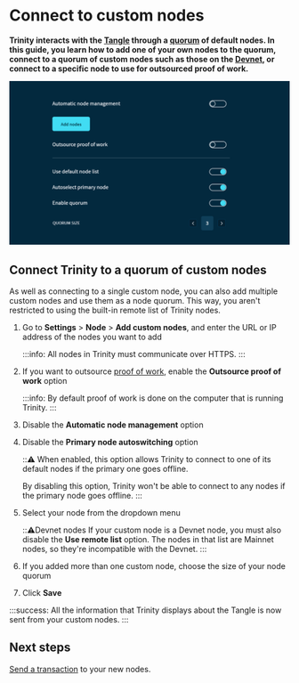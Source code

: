 # Connect to custom nodes

**Trinity interacts with the [Tangle](root://getting-started/0.1/network/the-tangle.md) through a [quorum](../concepts/node-quorum.md) of default nodes. In this guide, you learn how to add one of your own nodes to the quorum, connect to a quorum of custom nodes such as those on the [Devnet](root://getting-started/0.1/network/iota-networks.md), or connect to a specific node to use for outsourced proof of work.**

![Node management in Trinity](../images/node-management.png)

## Connect Trinity to a quorum of custom nodes

As well as connecting to a single custom node, you can also add multiple custom nodes and use them as a node quorum. This way, you aren't restricted to using the built-in remote list of Trinity nodes.

1. Go to **Settings** > **Node** > **Add custom nodes**,  and enter the URL or IP address of the nodes you want to add

    :::info:
    All nodes in Trinity must communicate over HTTPS.
    :::

2. If you want to outsource [proof of work](root://getting-started/0.1/transactions/proof-of-work.md), enable the **Outsource proof of work** option

    :::info:
    By default proof of work is done on the computer that is running Trinity.
    :::

3. Disable the **Automatic node management** option

4. Disable the **Primary node autoswitching** option

    :::warning:
    When enabled, this option allows Trinity to connect to one of its default nodes if the primary one goes offline.

    By disabling this option, Trinity won't be able to connect to any nodes if the primary node goes offline.
    :::

5. Select your node from the dropdown menu

    :::warning:Devnet nodes
    If your custom node is a Devnet node, you must also disable the **Use remote list** option. The nodes in that list are Mainnet nodes, so they're incompatible with the Devnet.
    :::

6. If you added more than one custom node, choose the size of your node quorum

7. Click **Save**

:::success:
All the information that Trinity displays about the Tangle is now sent from your custom nodes.
:::

## Next steps

[Send a transaction](../how-to-guides/send-a-transaction.md) to your new nodes.





